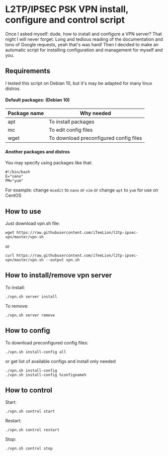 # L2TP/IPSEC PSK VPN install, configure and control script
Once I asked myself: dude, how to install and configure a VPN server? That night I will never forget. Long and tedious reading of the documentation and tons of Google requests, yeah that's was hard! Then I decided to make an automatic script for installing configuration and management for myself and you.

## Requirements
I tested this script on Debian 10, but it's may be adapted for many linux distros.
#### Default packages: (Debian 10)
Package name | Why needed
------------ | -------------
apt | To install packages
mc | To edit config files
wget | To download preconfigured config files
#### Another packages and distros
You may specify using packages like that:
```
#!/bin/bash
E="nano"
PM="yum"
```
For example: change `mcedit` to `nano` or `vim` or change `apt` to `yum` for use on CentOS

## How to use
Just download vpn.sh file:
```
wget https://raw.githubusercontent.com/iTeeLion/l2tp-ipsec-vpn/master/vpn.sh
```
or
```
curl https://raw.githubusercontent.com/iTeeLion/l2tp-ipsec-vpn/master/vpn.sh --output vpn.sh
```

## How to install/remove vpn server
To install:
```
./vpn.sh server install
```
To remove:
```
./vpn.sh server remove
```

## How to config
To download preconfigured config files:
```
./vpn.sh install-config all
```
or get list of available configs and install only needed
```
./vpn.sh install-config
./vpn.sh install-config %configname%
```

## How to control
Start:
```
./vpn.sh control start
```
Restart:
```
./vpn.sh control restart
```
Stop:
```
./vpn.sh control stop
```
